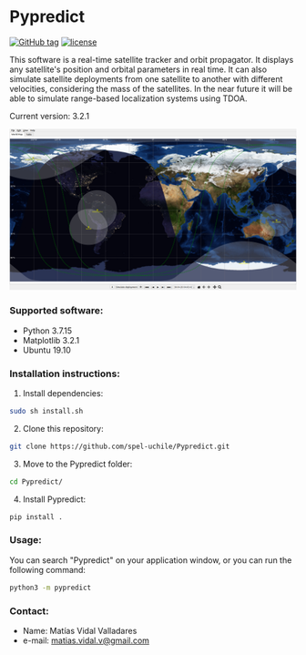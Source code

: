 # Pypredict

[![GitHub tag](https://img.shields.io/github/tag/spel-uchile/Pypredict.svg)](https://github.com/spel-uchile/Pypredict/releases)
[![license](https://img.shields.io/github/license/spel-uchile/Pypredict)](https://www.gnu.org/licenses/gpl-3.0.en.html)

This software is a real-time satellite tracker and orbit propagator. It displays any satellite's position and orbital parameters in real time. It can also simulate satellite deployments from one satellite to another with different velocities, considering the mass of the satellites. In the near future it will be able to simulate range-based localization systems using TDOA.

Current version: 3.2.1

![](pypredict/img/Screenshot.png)

### Supported software:

* Python 3.7.15
* Matplotlib 3.2.1
* Ubuntu 19.10

### Installation instructions:

1. Install dependencies:
```bash
sudo sh install.sh
```
2. Clone this repository:
```bash
git clone https://github.com/spel-uchile/Pypredict.git
```
3. Move to the Pypredict folder:
```bash
cd Pypredict/
```
4. Install Pypredict:
```bash
pip install .
```

### Usage:

You can search "Pypredict" on your application window, or you can run the following command:
```bash
python3 -m pypredict
```

### Contact:

* Name: Matías Vidal Valladares
* e-mail: matias.vidal.v@gmail.com
